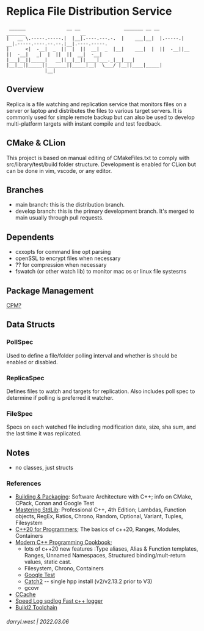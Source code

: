 # Replica File Distribution Service

```
 ______               __ __                _______ __ __         _______                    __             
|   __ \.-----.-----.|  |__|.----.---.-.  |    ___|__|  |.-----.|     __|.-----.----.--.--.|__|.----.-----.
|      <|  -__|  _  ||  |  ||  __|  _  |__|    ___|  |  ||  -__||__     ||  -__|   _|  |  ||  ||  __|  -__|
|___|__||_____|   __||__|__||____|___._|__|___|   |__|__||_____||_______||_____|__|  \___/ |__||____|_____|
              |__|                                                                                         

```

## Overview

Replica is a file watching and replication service that monitors files on a server or laptop and distributes the files to
various target servers.  It is commonly used for simple remote backup but can also be used to develop multi-platform
targets with instant compile and test feedback.

## CMake & CLion

This project is based on manual editing of CMakeFiles.txt to comply with src/library/test/build folder structure.  Development 
is enabled for CLion but can be done in vim, vscode, or any editor.

## Branches

* main branch: this is the distribution branch.
* develop branch: this is the primary development branch.  It's merged to main usually through pull requests.

## Dependents

* cxxopts for command line opt parsing
* openSSL to encrypt files when necessary
* ?? for compression when necessary
* fswatch (or other watch lib) to monitor mac os or linux file systesms

## Package Management

[CPM?](https://github.com/cpm-cmake/CPM.cmake)

## Data Structs

### PollSpec

Used to define a file/folder polling interval and whether is should be enabled or disabled.

### ReplicaSpec

Defines files to watch and targets for replication.  Also includes poll spec to determine if polling is preferred it watcher.


### FileSpec

Specs on each watched file including modification date, size, sha sum, and the last time it was replicated.

## Notes

* no classes, just structs

### References

* [Building & Packaging](https://learning.oreilly.com/library/view/software-architecture-with/9781838554590/7f997c01-2634-4584-be95-0b068f448312.xhtml#uuid-f1312c0b-6145-4f6c-a1ea-16e37221eb42): Software Architecture with C++; info on CMake, CPack, Conan and Google Test
* [Mastering StdLib](https://learning.oreilly.com/library/view/professional-c-4th/9781119421306/c18.xhtml): Professional C++, 4th Edition; Lambdas, Function objects, RegEx, Ratios, Chrono, Random, Optional, Variant, Tuples, Filesystem
* [C++20 for Programmers](https://learning.oreilly.com/library/view/c-20-for-programmers/9780136905776/ch06.xhtml#ch06); The basics of c++20, Ranges, Modules, Containers
* [Modern C++ Programming Cookbook](https://learning.oreilly.com/library/view/modern-c-programming/9781800208988/Text/Chapter_1.xhtml#_idParaDest-18); 
  * lots of c++20 new features :Type aliases, Alias & Function templates, Ranges, Unnamed Namespaces, Structured binding/mult-return values, static cast.
  * Filesystem, Chrono, Containers
  * [Google Test](https://google.github.io/googletest/reference/assertions.html)
  * [Catch2](https://catch2.docsforge.com/) -- single hpp install (v2/v2.13.2 prior to V3)
  * gcovr
* [CCache](https://ccache.dev/)
* [Speed Log spdlog Fast c++ logger](https://github.com/gabime/spdlog)
* [Build2 Toolchain](https://www.build2.org/)

###### darryl.west | 2022.03.06

